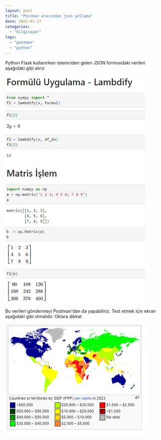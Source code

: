 ```yaml
---
layout: post
title: "Postman aracından json yollama"
date: 2022-01-17
categories: 
  - "bilgisayar"
tags: 
  - "postman"
  - "python"
---
```


Python Flask kullanırken istemciden gelen JSON formundaki verileri aşağıdaki gibi alırız

[![](/images/image-1.png)](https://suatatan.wordpress.com/wp-content/uploads/2022/01/image-1.png)

Bu verileri göndermeyi Postman'dan da yapabiliriz. Test etmek için ekran aşağıdaki gibi olmalıdır. Oklara dikkat

[![](/images/image.png)](https://suatatan.wordpress.com/wp-content/uploads/2022/01/image.png)
